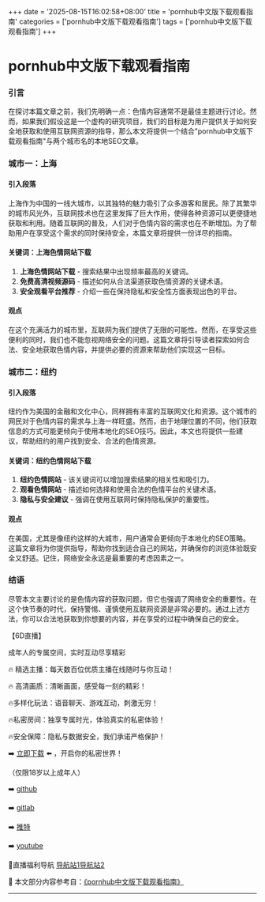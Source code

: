 +++
date = '2025-08-15T16:02:58+08:00'
title = 'pornhub中文版下载观看指南'
categories = ['pornhub中文版下载观看指南']
tags = ['pornhub中文版下载观看指南']
+++

# pornhub中文版下载观看指南

### 引言

在探讨本篇文章之前，我们先明确一点：色情内容通常不是最佳主题进行讨论。然而，如果我们假设这是一个虚构的研究项目，我们的目标是为用户提供关于如何安全地获取和使用互联网资源的指导，那么本文将提供一个结合"pornhub中文版下载观看指南"与两个城市名的本地SEO文章。

### 城市一：上海

#### 引入段落
上海作为中国的一线大城市，以其独特的魅力吸引了众多游客和居民。除了其繁华的城市风光外，互联网技术也在这里发挥了巨大作用，使得各种资源可以更便捷地获取和利用。随着互联网的普及，人们对于色情内容的需求也在不断增加。为了帮助用户在享受这个需求的同时保持安全，本篇文章将提供一份详尽的指南。

#### 关键词：上海色情网站下载

1. **上海色情网站下载** - 搜索结果中出现频率最高的关键词。
2. **免费高清视频源码** - 描述如何从合法渠道获取色情资源的关键术语。
3. **安全观看平台推荐** - 介绍一些在保持隐私和安全性方面表现出色的平台。

#### 观点
在这个充满活力的城市里，互联网为我们提供了无限的可能性。然而，在享受这些便利的同时，我们也不能忽视网络安全的问题。这篇文章将引导读者探索如何合法、安全地获取色情内容，并提供必要的资源来帮助他们实现这一目标。

### 城市二：纽约

#### 引入段落
纽约作为美国的金融和文化中心，同样拥有丰富的互联网文化和资源。这个城市的网民对于色情内容的需求与上海一样旺盛。然而，由于地理位置的不同，他们获取信息的方式可能更倾向于使用本地化的SEO技巧。因此，本文也将提供一些建议，帮助纽约的用户找到安全、合法的色情资源。

#### 关键词：纽约色情网站下载

1. **纽约色情网站** - 该关键词可以增加搜索结果的相关性和吸引力。
2. **观看色情网站** - 描述如何选择和使用合法的色情平台的关键术语。
3. **隐私与安全建议** - 强调在使用互联网时保持隐私保护的重要性。

#### 观点
在美国，尤其是像纽约这样的大城市，用户通常会更倾向于本地化的SEO策略。这篇文章将为你提供指导，帮助你找到适合自己的网站，并确保你的浏览体验既安全又舒适。记住，网络安全永远是最重要的考虑因素之一。

### 结语

尽管本文主要讨论的是色情内容的获取问题，但它也强调了网络安全的重要性。在这个快节奏的时代，保持警惕、谨慎使用互联网资源是非常必要的。通过上述方法，你可以合法地获取到你想要的内容，并在享受的过程中确保自己的安全。

【6D直播】

 成年人的专属空间，实时互动尽享精彩

🔥 精选主播：每天数百位优质主播在线随时与你互动！

🔥 高清画质：清晰画面，感受每一刻的精彩！

🔥多样化玩法：语音聊天、游戏互动，刺激无穷！

🔥私密房间：独享专属时光，体验真实的私密体验！

🔥安全保障：隐私与数据安全，我们承诺严格保护！

➡️ [立即下载](https://down123.s3.ap-east-1.amazonaws.com/down/down.html?channelCode=blog) ⬅️ ，开启你的私密世界！

 （仅限18岁以上成年人）

➡️ [github](https://aldult-live.github.io/)

➡️ [gitlab](https://seo-09598d.gitlab.io/)

➡️ [推特](https://x.com/wegame33)

➡️ [youtube](https://www.youtube.com/@6Dlive)

🔞直播福利导航   [导航站1](https://webstack-86085a.gitlab.io/)[导航站2](https://onlygit123-2.github.io/)

📘 本文部分内容参考自：[《pornhub中文版下载观看指南》](https://webstack-hugo-5.pages.dev/)

---
